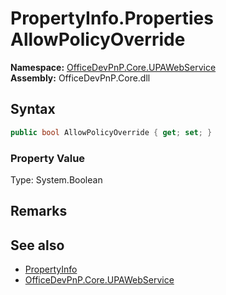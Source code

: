 # PropertyInfo.Properties AllowPolicyOverride
  

**Namespace:** [OfficeDevPnP.Core.UPAWebService](OfficeDevPnP.Core.UPAWebService.md)  
**Assembly:** OfficeDevPnP.Core.dll  
## Syntax
```C#
public bool AllowPolicyOverride { get; set; }
```

### Property Value
Type: System.Boolean  

## Remarks 

## See also
- [PropertyInfo](OfficeDevPnP.Core.UPAWebService.PropertyInfo.md) 
- [OfficeDevPnP.Core.UPAWebService](OfficeDevPnP.Core.UPAWebService.md) 
